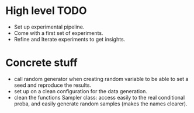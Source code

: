 
# High level TODO
- Set up experimental pipeline.
- Come with a first set of experiments.
- Refine and Iterate experiments to get insights.

# Concrete stuff
- call random generator when creating random variable to be able to set a seed and reproduce the results.
- set up on a clean configuration for the data generation.
- clean the functions Sampler class: access easily to the real conditional proba, and easily generate random samples (makes the names clearer).

